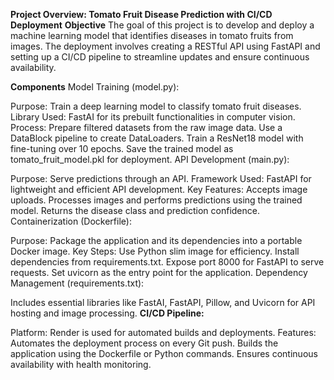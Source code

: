 **Project Overview: Tomato Fruit Disease Prediction with CI/CD Deployment**
**Objective**
The goal of this project is to develop and deploy a machine learning model that identifies diseases in tomato fruits from images. The deployment involves creating a RESTful API using FastAPI and setting up a CI/CD pipeline to streamline updates and ensure continuous availability.

**Components**
Model Training (model.py):

Purpose: Train a deep learning model to classify tomato fruit diseases.
Library Used: FastAI for its prebuilt functionalities in computer vision.
Process:
Prepare filtered datasets from the raw image data.
Use a DataBlock pipeline to create DataLoaders.
Train a ResNet18 model with fine-tuning over 10 epochs.
Save the trained model as tomato_fruit_model.pkl for deployment.
API Development (main.py):

Purpose: Serve predictions through an API.
Framework Used: FastAPI for lightweight and efficient API development.
Key Features:
Accepts image uploads.
Processes images and performs predictions using the trained model.
Returns the disease class and prediction confidence.
Containerization (Dockerfile):

Purpose: Package the application and its dependencies into a portable Docker image.
Key Steps:
Use Python slim image for efficiency.
Install dependencies from requirements.txt.
Expose port 8000 for FastAPI to serve requests.
Set uvicorn as the entry point for the application.
Dependency Management (requirements.txt):

Includes essential libraries like FastAI, FastAPI, Pillow, and Uvicorn for API hosting and image processing.
**CI/CD Pipeline:**

Platform: Render is used for automated builds and deployments.
Features:
Automates the deployment process on every Git push.
Builds the application using the Dockerfile or Python commands.
Ensures continuous availability with health monitoring.
